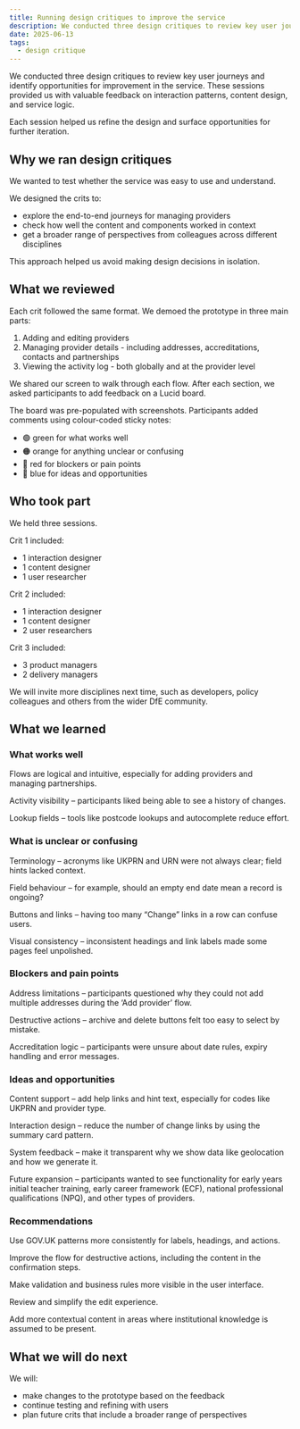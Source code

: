 ```yaml
---
title: Running design critiques to improve the service
description: We conducted three design critiques to review key user journeys and identify opportunities for improvement in the service
date: 2025-06-13
tags:
  - design critique
---
```


We conducted three design critiques to review key user journeys and identify opportunities for improvement in the service. These sessions provided us with valuable feedback on interaction patterns, content design, and service logic.

Each session helped us refine the design and surface opportunities for further iteration.

## Why we ran design critiques

We wanted to test whether the service was easy to use and understand.

We designed the crits to:

- explore the end-to-end journeys for managing providers
- check how well the content and components worked in context
- get a broader range of perspectives from colleagues across different disciplines

This approach helped us avoid making design decisions in isolation.

## What we reviewed

Each crit followed the same format. We demoed the prototype in three main parts:

1. Adding and editing providers
2. Managing provider details - including addresses, accreditations, contacts and partnerships
3. Viewing the activity log - both globally and at the provider level

We shared our screen to walk through each flow. After each section, we asked participants to add feedback on a Lucid board.

The board was pre-populated with screenshots. Participants added comments using colour-coded sticky notes:

- 🟢 green for what works well
- 🟠 orange for anything unclear or confusing
- 🔴 red for blockers or pain points
- 🔵 blue for ideas and opportunities

## Who took part

We held three sessions.

Crit 1 included:

- 1 interaction designer
- 1 content designer
- 1 user researcher

Crit 2 included:

- 1 interaction designer
- 1 content designer
- 2 user researchers

Crit 3 included:

- 3 product managers
- 2 delivery managers

We will invite more disciplines next time, such as developers, policy colleagues and others from the wider DfE community.

## What we learned

### What works well

Flows are logical and intuitive, especially for adding providers and managing partnerships.

Activity visibility – participants liked being able to see a history of changes.

Lookup fields – tools like postcode lookups and autocomplete reduce effort.

### What is unclear or confusing

Terminology – acronyms like UKPRN and URN were not always clear; field hints lacked context.

Field behaviour – for example, should an empty end date mean a record is ongoing?

Buttons and links – having too many “Change” links in a row can confuse users.

Visual consistency – inconsistent headings and link labels made some pages feel unpolished.

### Blockers and pain points

Address limitations – participants questioned why they could not add multiple addresses during the ‘Add provider’ flow.

Destructive actions – archive and delete buttons felt too easy to select by mistake.

Accreditation logic – participants were unsure about date rules, expiry handling and error messages.

### Ideas and opportunities

Content support – add help links and hint text, especially for codes like UKPRN and provider type.

Interaction design – reduce the number of change links by using the summary card pattern.

System feedback – make it transparent why we show data like geolocation and how we generate it.

Future expansion – participants wanted to see functionality for early years initial teacher training, early career framework (ECF), national professional qualifications (NPQ), and other types of providers.

### Recommendations

Use GOV.UK patterns more consistently for labels, headings, and actions.

Improve the flow for destructive actions, including the content in the confirmation steps.

Make validation and business rules more visible in the user interface.

Review and simplify the edit experience.

Add more contextual content in areas where institutional knowledge is assumed to be present.

## What we will do next

We will:

- make changes to the prototype based on the feedback
- continue testing and refining with users
- plan future crits that include a broader range of perspectives
